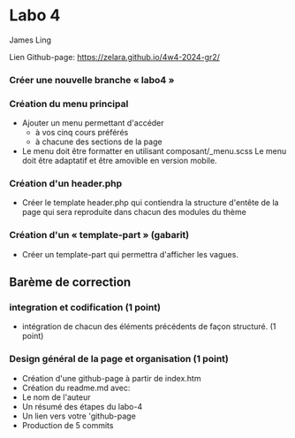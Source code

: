 # Labo 4

James Ling

Lien Github-page: https://zelara.github.io/4w4-2024-gr2/

### Créer une nouvelle branche « labo4 »
### Création du menu principal
- Ajouter un menu permettant d'accéder
    -  à vos cinq cours préférés
    -  à chacune des sections de la page
- Le menu doit être formatter en utilisant 
  composant/_menu.scss
  Le menu doit être adaptatif et être amovible en    version mobile.
### Création d'un header.php
- Créer le template header.php qui contiendra la    structure d'entête de la page qui sera reproduite dans chacun des modules du thème
### Création d'un « template-part » (gabarit)
- Créer un template-part qui permettra d'afficher les vagues.

## Barème de correction
### integration et codification (1 point)
- intégration de chacun des éléments précédents de façon structuré. (1 point)
### Design général de la page et organisation (1 point)
- Création d'une github-page à partir de index.htm
- Création du readme.md avec:
 - Le nom de l'auteur
 - Un résumé des étapes du labo-4
 - Un lien vers votre 'github-page
- Production de 5 commits





